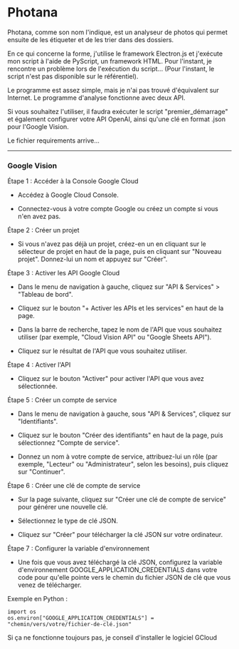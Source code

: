 # Photana

Photana, comme son nom l'indique, est un analyseur de photos qui permet ensuite de les étiqueter et de les trier dans des dossiers.

En ce qui concerne la forme, j'utilise le framework Electron.js et j'exécute mon script à l'aide de PyScript, un framework HTML. Pour l'instant, je rencontre un problème lors de l'exécution du script... (Pour l'instant, le script n'est pas disponible sur le référentiel).

Le programme est assez simple, mais je n'ai pas trouvé d'équivalent sur Internet. Le programme d'analyse fonctionne avec deux API.

Si vous souhaitez l'utiliser, il faudra exécuter le script "premier_démarrage" et également configurer votre API OpenAI, ainsi qu'une clé en format .json pour l'Google Vision.

Le fichier requirements arrive...

---
### Google Vision

Étape 1 : Accéder à la Console Google Cloud

  - Accédez à Google Cloud Console.
  
  - Connectez-vous à votre compte Google ou créez un compte si vous n'en avez pas.

Étape 2 : Créer un projet

  - Si vous n'avez pas déjà un projet, créez-en un en cliquant sur le sélecteur de projet en haut de la page, puis en cliquant sur "Nouveau projet". Donnez-lui un nom et appuyez   sur "Créer".
  
Étape 3 : Activer les API Google Cloud

  - Dans le menu de navigation à gauche, cliquez sur "API & Services" > "Tableau de bord".
  
  - Cliquez sur le bouton "+ Activer les APIs et les services" en haut de la page.
  
  - Dans la barre de recherche, tapez le nom de l'API que vous souhaitez utiliser (par exemple, "Cloud Vision API" ou "Google Sheets API").
  
  - Cliquez sur le résultat de l'API que vous souhaitez utiliser.

Étape 4 : Activer l'API

  - Cliquez sur le bouton "Activer" pour activer l'API que vous avez sélectionnée.

Étape 5 : Créer un compte de service

  - Dans le menu de navigation à gauche, sous "API & Services", cliquez sur "Identifiants".
  
  - Cliquez sur le bouton "Créer des identifiants" en haut de la page, puis sélectionnez "Compte de service".
  
  - Donnez un nom à votre compte de service, attribuez-lui un rôle (par exemple, "Lecteur" ou "Administrateur", selon les besoins), puis cliquez sur "Continuer".

Étape 6 : Créer une clé de compte de service

  - Sur la page suivante, cliquez sur "Créer une clé de compte de service" pour générer une nouvelle clé.
  
  - Sélectionnez le type de clé JSON.
  
  - Cliquez sur "Créer" pour télécharger la clé JSON sur votre ordinateur.

Étape 7 : Configurer la variable d'environnement
  
  - Une fois que vous avez téléchargé la clé JSON, configurez la variable d'environnement GOOGLE_APPLICATION_CREDENTIALS dans votre code pour qu'elle pointe vers le chemin du      fichier JSON de clé que vous venez de télécharger.
  
Exemple en Python :
```
import os
os.environ["GOOGLE_APPLICATION_CREDENTIALS"] = "chemin/vers/votre/fichier-de-clé.json"
```

Si ça ne fonctionne toujours pas, je conseil d'installer le logiciel GCloud
